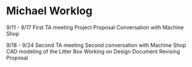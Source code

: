 # Michael Worklog

9/11 - 9/17
First TA meeting 
Project Proposal
Conversation with Machine Shop

9/18 - 9/24
Second TA meeting
Second conversation with Machine Shop
CAD modeling of the Litter Box
Working on Design Document
Revising Proposal
